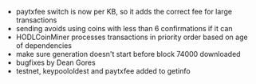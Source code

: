 * paytxfee switch is now per KB, so it adds the correct fee for large transactions
* sending avoids using coins with less than 6 confirmations if it can
* HODLCoinMiner processes transactions in priority order based on age of dependencies
* make sure generation doesn't start before block 74000 downloaded
* bugfixes by Dean Gores
* testnet, keypoololdest and paytxfee added to getinfo
